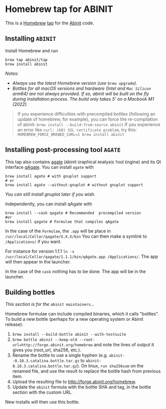 # Homebrew tap for ABINIT

This is a [Homebrew](https://brew.sh/) [tap](https://docs.brew.sh/Taps) for the [Abinit](https://www.abinit.org) code.

## Installing `ABINIT`

Install Homebrew and run

```
brew tap abinit/tap
brew install abinit
```

*Notes:*

- *Always use the latest Homebrew version (use* `brew upgrade`*).*
- *Bottles for all macOS versions and hardware (Intel and `Mac Silicon` arm64) are not always provided. If so, abinit will be built on the fly during installation process. The build only takes 5' on a Macbook M1 (2022).*

> If you experience difficulties with precompiled bottles (following an update of homebrew, for example), you can force the re-compilation of abinit:
> ```brew install --build-from-source abinit```
> If you experience an error like `curl: (60) SSL certificate problem`, try this:
> ```HOMEBREW_FORCE_BREWED_CURL=1 brew install abinit```

## Installing post-processing tool `AGATE`

This tap also contains [agate](https://github.com/piti-diablotin/agate) (`A`binit `G`raphical `A`nalysis `T`ool `E`ngine) and its Qt interface [qAgate](https://github.com/piti-diablotin/qAgate).
You can install `agate` with

```
brew install agate # with gnuplot support
# or
brew install agate --without-gnuplot # without gnuplot support
```

*You can still install gnuplot later if you wish.*

Independently, you can install qAgate with
```
brew install --cask qagate # Recommanded  precompiled version
#or
brew install qagate # Formulae that compiles qAgate
```

In the case of the `Formulae`, the `.app` will be place in `/usr/local/Cellar/qagate/X.X.X/bin`
You can then make a symlink to `/Applications/` if you want.

For instance for version 1.1.1 `ln -s /usr/local/Cellar/qagate/1.1.1/bin/qAgate.app /Applications/`.
The app will then appear in the launcher.

In the case of the `cask` nothing has to be done. The app will be in the launcher.

## Building bottles
*This section is for the* `abinit maintainers`*...*

Homebrew formulae can include compiled binaries, which it calls "bottles". To build a new bottle (perhaps for a new operating system or Abinit release):

1. `brew install --build-bottle abinit --with-testsuite`
1. `brew bottle abinit --keep-old --root-url=http://forge.abinit.org/homebrew` and note the lines of output it gives you (root_url, sha256, etc.).
1. Rename the bottle to use a single hyphen (e.g. `abinit--8.10.3.catalina.bottle.tar.gz` to  `abinit-8.10.3.catalina.bottle.tar.gz`). On linux, `run sha256sum` on the renamed file, and use the result to replace the bottle hash from previous item.
1. Upload the resulting file to http://forge.abinit.org/homebrew.
1. Update the `abinit` formula with the bottle SHA and tag, in the bottle section with the custom URL.

New installs will then use this bottle.
